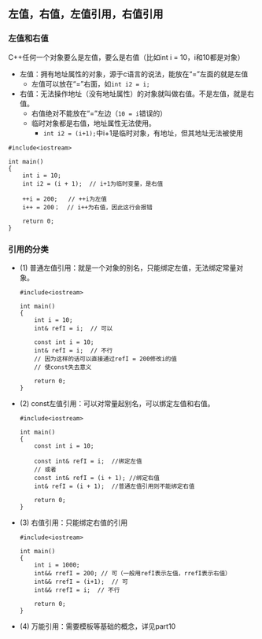 ## 左值，右值，左值引用，右值引用
### 左值和右值
C++任何一个对象要么是左值，要么是右值（比如int i = 10，i和10都是对象）
- 左值：拥有地址属性的对象，源于c语言的说法，能放在“=”左面的就是左值
  - 左值可以放在“=”右面，如`int i2 = i;`
- 右值：无法操作地址（没有地址属性）的对象就叫做右值。不是左值，就是右值。
  - 右值绝对不能放在“=”左边（`10 = i`错误的）
  - 临时对象都是右值，地址属性无法使用。
    - `int i2 = (i+1);`中i+1是临时对象，有地址，但其地址无法被使用
```
#include<iostream>

int main()
{
    int i = 10;
    int i2 = (i + 1);  // i+1为临时变量，是右值

    ++i = 200;   // ++i为左值
    i++ = 200；  // i++为右值，因此这行会报错

    return 0;
}
```
### 引用的分类
- (1) 普通左值引用：就是一个对象的别名，只能绑定左值，无法绑定常量对象。
    ```
    #include<iostream>

    int main()
    {
        int i = 10;
        int& refI = i;  // 可以

        const int i = 10;
        int& refI = i;  // 不行
        // 因为这样的话可以直接通过refI = 200修改i的值
        // 使const失去意义

        return 0;
    }
    ```
- (2) const左值引用：可以对常量起别名，可以绑定左值和右值。
    ```
    #include<iostream>

    int main()
    {
        const int i = 10;

        const int& refI = i;  //绑定左值
        // 或者
        const int& refI = (i + 1); //绑定右值
        int& refI = (i + 1);  //普通左值引用则不能绑定右值  
        
        return 0;
    }
    ```
- (3) 右值引用：只能绑定右值的引用
    ```
    #include<iostream>

    int main()
    {
        int i = 1000;
        int&& rrefI = 200; // 可（一般用refI表示左值，rrefI表示右值）
        int&& rrefI = (i+1);  // 可
        int&& rrefI = i;  // 不行

        return 0;
    }
    ```
- (4) 万能引用：需要模板等基础的概念，详见part10
